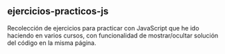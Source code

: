 ## ejercicios-practicos-js
Recolección de ejercicios para practicar con JavaScript que he ido haciendo en varios cursos, con funcionalidad de mostrar/ocultar solución del código en la misma página.
